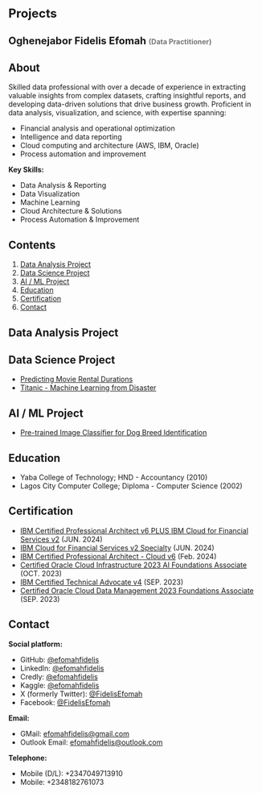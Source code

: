 <h1 style="font-size: 24px;">Projects</h1>

<h2 style="font-size: 20px;">Oghenejabor Fidelis Efomah <span style="font-size: 14px; color: #777;">(Data Practitioner)</span></h2>

<h2>About</h2>
<p>Skilled data professional with over a decade of experience in extracting valuable insights from complex datasets, crafting insightful reports, and developing data-driven solutions that drive business growth. Proficient in data analysis, visualization, and science, with expertise spanning:</p>

<ul>
    <li>Financial analysis and operational optimization</li>
    <li>Intelligence and data reporting</li>
    <li>Cloud computing and architecture (AWS, IBM, Oracle)</li>
    <li>Process automation and improvement</li>
</ul>

<p><strong>Key Skills:</strong></p>
<ul>
    <li>Data Analysis & Reporting</li>
    <li>Data Visualization</li>
    <li>Machine Learning</li>
    <li>Cloud Architecture & Solutions</li>
    <li>Process Automation & Improvement</li>
</ul>

<h2>Contents</h2>
<ol>
  <li><a href="#DAid">Data Analysis Project</a></li>
  <li><a href="#DSid">Data Science Project</a></li>
  <li><a href="#AI_MLid">AI / ML Project</a></li>
  <li><a href="#Eduid">Education</a></li>
  <li><a href="#Certid">Certification</a></li>
  <li><a href="#Contactid">Contact</a></li>
</ol>

## <h2 id="DAid">Data Analysis Project</h2>


## <h2 id="DSid">Data Science Project</h2>

<ul>
  <li><a href="https://github.com/EfomahFidelis/Predicting-Movie-Rental-Durations/tree/main">Predicting Movie Rental Durations</a></li>
  <li><a href="https://github.com/EfomahFidelis/Titanic-Machine-Learning-from-Disaster/blob/main/README.md">Titanic - Machine Learning from Disaster</a></li>
</ul>

## <h2 id="AI_MLid">AI / ML Project</h2>

<ul>
  <li><a href="https://github.com/EfomahFidelis/Project-Use-a-Pre-trained-Image-Classifier-to-Identify-Dog-Breeds/tree/main">Pre-trained Image Classifier for Dog Breed Identification</a></li>
</ul>

## <h2 id="Eduid">Education</h2>

* Yaba College of Technology; HND - Accountancy (2010)
* Lagos City Computer College; Diploma - Computer Science (2002)

## <h2 id="Certid"> Certification</h2>
  * [IBM Certified Professional Architect v6 PLUS IBM Cloud for Financial Services v2](https://drive.google.com/file/d/1Rb2TXeOf78jUHjP6Nn0u_V1dAW0BBtlt/view?usp=sharing) (JUN. 2024)
  * [IBM Cloud for Financial Services v2 Specialty](https://drive.google.com/file/d/1HkGvYyjO536ydv5thbiEmPebWCyFiRri/view?usp=sharing) (JUN. 2024)
  * [IBM Certified Professional Architect - Cloud v6](https://drive.google.com/file/d/1e-2s-4Ceox8jeaMF7gXSJjQhEMctlqao/view?usp=sharing) (Feb. 2024)
  * [Certified Oracle Cloud Infrastructure 2023 AI Foundations Associate](https://drive.google.com/file/d/1UMTr5muVf8hDNYn6e8cKnF61WHO0sR2N/view?usp=sharing) (OCT. 2023)
  * [IBM Certified Technical Advocate v4](https://drive.google.com/file/d/17e5x89QKsVM06EXJ9HZaYtwkmQSVmHEJ/view?usp=sharing) (SEP. 2023)
  * [Certified Oracle Cloud Data Management 2023 Foundations Associate](https://drive.google.com/file/d/1lCNCdzPN2yZSy554NgeuKf4T4UsTMnOC/view?usp=sharing) (SEP. 2023)

## <h2 id="Contactid"> Contact</h2>
<strong>Social platform:</strong>
  * GitHub: [@efomahfidelis](https://www.github.com/EfomahFidelis)
  * LinkedIn: [@efomahfidelis](https://www.linkedin.com/in/efomahfidelis)
  * Credly: [@efomahfidelis](https://www.credly.com/users/efomahfidelis)
  * Kaggle: [@efomahfidelis](https://www.kaggle.com/fidelisefomah)
  * X (formerly Twitter): [@FidelisEfomah](https://www.x.com/FidelisEfomah)
  * Facebook: [@FidelisEfomah](https://web.facebook.com/FidelisEfomah)

<strong>Email:</strong>
  * GMail: [efomahfidelis@gmail.com](mailto:efomahfidelis@gmail.com)
  * Outlook Email: [efomahfidelis@outlook.com](mailto:efomahfidelis@outlook.com)

<strong>Telephone:</strong>
  * Mobile (D/L): +2347049713910
  * Mobile: +2348182761073

